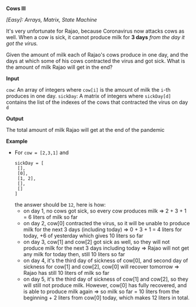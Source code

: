__Cows Ill__

*[Easy]: Arrays, Matrix, State Machine*
 
It's very unfortunate for Rajao, because Coronavirus now attacks cows as well. When a cow is sick, it cannot produce milk for **3 days** *from the day it got the virus.*
 
Given the amount of milk each of Rajao's cows produce in one day, and the days at which some of his cows contracted the virus and got sick. What is the amount of milk Rajao will get in the end?
 
__Input__

`cow`: An array of integers where `cow[i]` is the amount of milk the `i`-th produces in one day. 
`sickDay`: A matrix of integers where `sickDay[d]` contains the list of the indexes of the cows that contracted the virus on day `d`
 
__Output__

The total amount of milk Rajao will get at the end of the pandemic
 
__Example__
- For `cow = [2,3,1]` and 
  ```
  sickDay = [
   [],
   [0],
   [1, 2],
   [],
   []
  ]
  ```
  the answer should be `12`, here is how:
  - on day 1, no cows got sick, so every cow produces milk => 2 + 3 + 1 = 6 liters of milk so far
  - on day 2, cow[0] contracted the virus, so it will be unable to produce milk for the next 3 days (including today) => 0 + 3 + 1 = 4 liters for today, +6 of yesterday which gives 10 liters so far
  - on day 3, cow[1] and cow[2] got sick as well, so they will not produce milk for the next 3 days including today => Rajao will not get any milk for today then, still 10 liters so far
  - on day 4, it's the third day of sickness of cow[0], and second day of sickness for cow[1] and cow[2], cow[0] will recover tomorrow => Rajao has still 10 liters of milk so far
  - on day 5, it's the third day of sickness of cow[1] and cow[2], so they will still not produce milk. However, cow[0] has fully recovered, and is able to produce milk again => so milk so far = 10 liters from the beginning + 2 liters from cow[0] today, which makes 12 liters in total.
